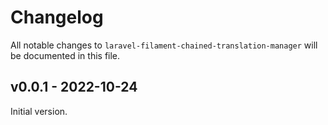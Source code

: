 # Changelog

All notable changes to `laravel-filament-chained-translation-manager` will be documented in this file.

## v0.0.1 - 2022-10-24

Initial version.
